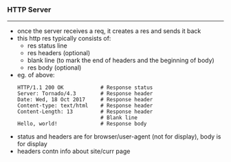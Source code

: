 ### HTTP Server
---
  - once the server receives a req, it creates a res and sends it back
  - this http res typically consists of:
	- res status line
	- res headers (optional)
	- blank line (to mark the end of headers and the beginning of body)
	- res body (optional)
  - eg. of above:
	```
	HTTP/1.1 200 OK            # Response status 
	Server: Tornado/4.3        # Response header
	Date: Wed, 18 Oct 2017     # Response header
	Content-type: text/html    # Response header
	Content-Length: 13         # Response header
	                           # Blank line
	Hello, world!              # Response body
	```
  - status and headers are for browser/user-agent (not for display), body is for display
  - headers contn info about site/curr page

